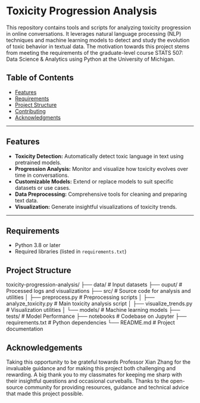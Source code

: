 # Toxicity Progression Analysis

This repository contains tools and scripts for analyzing toxicity progression in online conversations. It leverages natural language processing (NLP) techniques and machine learning models to detect and study the evolution of toxic behavior in textual data. The motivation towards this project stems from meeting the requirements of the graduate-level course STATS 507: Data Science & Analytics using Python at the University of Michigan.

## Table of Contents

- [Features](#features)
- [Requirements](#requirements)
- [Project Structure](#project-structure)
- [Contributing](#contributing)
- [Acknowledgments](#acknowledgments)

---

## Features

- **Toxicity Detection:** Automatically detect toxic language in text using pretrained models.
- **Progression Analysis:** Monitor and visualize how toxicity evolves over time in conversations.
- **Customizable Models:** Extend or replace models to suit specific datasets or use cases.
- **Data Preprocessing:** Comprehensive tools for cleaning and preparing text data.
- **Visualization:** Generate insightful visualizations of toxicity trends.

---

## Requirements

- Python 3.8 or later
- Required libraries (listed in `requirements.txt`)

## Project Structure

toxicity-progression-analysis/
├── data/                   # Input datasets
├── ouput/                  # Processed logs and visualizations
├── src/                    # Source code for analysis and utilities
│   ├── preprocess.py       # Preprocessing scripts
│   ├── analyze_toxicity.py # Main toxicity analysis script
│   ├── visualize_trends.py # Visualization utilities
│   └── models/             # Machine learning models
├── tests/                  # Model Performance
├── notebooks               # Codebase on Jupyter
├── requirements.txt        # Python dependencies
└── README.md               # Project documentation

## Acknowledgements

Taking this opportunity to be grateful towards Professor Xian Zhang for the invaluable guidance and for making this project both challenging and rewarding. A big thank you to my classmates for keeping me sharp with their insightful questions and occasional curveballs. Thanks to the open-source community for providing resources, guidance and technical advice that made this project possible.
